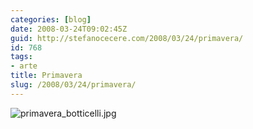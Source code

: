 ```yaml
---
categories: [blog]
date: 2008-03-24T09:02:45Z
guid: http://stefanocecere.com/2008/03/24/primavera/
id: 768
tags:
- arte
title: Primavera
slug: /2008/03/24/primavera/
---
```


![primavera_botticelli.jpg](http://stefanocecere.com/wp-content/uploads/sites/3/2008/03/primavera_botticelli.jpg)